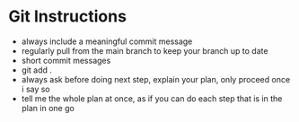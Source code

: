 # Git Instructions

- always include a meaningful commit message
- regularly pull from the main branch to keep your branch up to date
- short commit messages
- git add .
- always ask before doing next step, explain your plan, only proceed once i say so
- tell me the whole plan at once, as if you can do each step that is in the plan in one go
